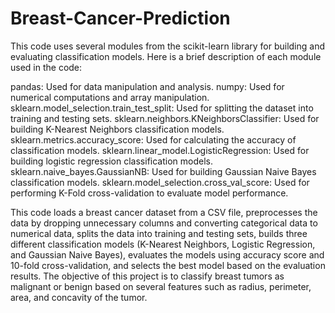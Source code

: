 # Breast-Cancer-Prediction
This code uses several modules from the scikit-learn library for building and evaluating classification models. Here is a brief description of each module used in the code:

pandas: Used for data manipulation and analysis. 
numpy: Used for numerical computations and array manipulation. 
sklearn.model_selection.train_test_split: Used for splitting the dataset into training and testing sets. 
sklearn.neighbors.KNeighborsClassifier: Used for building K-Nearest Neighbors classification models. 
sklearn.metrics.accuracy_score: Used for calculating the accuracy of classification models. 
sklearn.linear_model.LogisticRegression: Used for building logistic regression classification models. 
sklearn.naive_bayes.GaussianNB: Used for building Gaussian Naive Bayes classification models. 
sklearn.model_selection.cross_val_score: Used for performing K-Fold cross-validation to evaluate model performance.

This code loads a breast cancer dataset from a CSV file, preprocesses the data by dropping unnecessary columns and converting categorical data to numerical data, splits the data into training and testing sets, builds three different classification models (K-Nearest Neighbors, Logistic Regression, and Gaussian Naive Bayes), evaluates the models using accuracy score and 10-fold cross-validation, and selects the best model based on the evaluation results. The objective of this project is to classify breast tumors as malignant or benign based on several features such as radius, perimeter, area, and concavity of the tumor.
